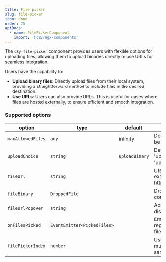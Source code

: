 ```yaml
---
title: File picker
slug: file-picker
icon: done
order: 75
apiDocs:
  - name: FilePickerComponent
    import: '@c8y/ngx-components'
---
```

<!-- markdownlint-disable MD025 -->
<!-- markdownlint-disable MD033 -->
<!-- markdownlint-disable MD051 -->

The `c8y-file-picker` component provides users with flexible options for uploading files, allowing them to upload binaries directly or use URLs for seamless integration.

Users have the capability to:

- **Upload binary files**: Directly upload files from their local system, providing a straightforward
  method to include files in the desired destination.
- **Use URLs**: Users can also provide URLs. This is useful for cases where
  files are hosted externally, to ensure efficient and smooth integration.

<codex-tutorial-example class="c8y-codex-override">
  <div class="container-fluid p-24">
    <div class="p-b-24">
      <!-- important -->
      <c8y-file-picker (onFilesPicked)="onFile($event)" [filePickerIndex]="1"></c8y-file-picker>
      <!-- /important -->
    </div>
    <!-- important -->
    <c8y-file-picker
      [maxAllowedFiles]="1"
      (onFilesPicked)="onFile($event)"
      [fileUrl]="'CustomBinary.url'"
      [fileUrlPopover]="'Custom popover text'"
      [filePickerIndex]="2"
    >
    </c8y-file-picker>
    <!-- /important -->
  </div>
</codex-tutorial-example>

  ### Supported options

| option                    | type            | default    | description                    |
| ------------------------- | --------------- | ---------- | ------------------------------ |
| `maxAllowedFiles`         | `any`           | infinity   | Describe how many files can be dropped once |
| `uploadChoice`            | `string`        | `uploadBinary` | Defined initial view of picker: 'uploadBinary' for drop zone, 'uploadUrl' for text input |
| `fileUrl`                 | `string`        |            | URL address for a file, for example, http://example.com/binary.zip |
| `fileBinary`              | `DroppedFile`   |            | Dropped file from parent component |
| `fileUrlPopover`          | `string`        |            | Additional text to be displayed in a popover |
| `onFilesPicked`           | `EventEmitter<PickedFiles>`  |  | Emit dropped files and register handlers for those files |
| `filePickerIndex`          | `number`        |            | Used only when displaying multiple file pickers in the same view |

